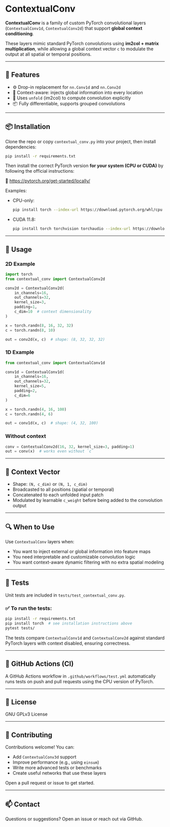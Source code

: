 # ContextualConv

**ContextualConv** is a family of custom PyTorch convolutional layers (`ContextualConv1d`, `ContextualConv2d`) that support **global context conditioning**.

These layers mimic standard PyTorch convolutions using **im2col + matrix multiplication**, while allowing a global context vector `c` to modulate the output at all spatial or temporal positions.

---

## 🔧 Features

- ⚙️ Drop-in replacement for `nn.Conv1d` and `nn.Conv2d`
- 🧠 Context-aware: injects global information into every location
- 🧱 Uses `unfold` (im2col) to compute convolution explicitly
- 📦 Fully differentiable, supports grouped convolutions

---

## 📦 Installation

Clone the repo or copy `contextual_conv.py` into your project, then install dependencies:

```bash
pip install -r requirements.txt
```

Then install the correct PyTorch version **for your system (CPU or CUDA)** by following the official instructions:

🔗 https://pytorch.org/get-started/locally/

Examples:

- CPU-only:
  ```bash
  pip install torch --index-url https://download.pytorch.org/whl/cpu
  ```

- CUDA 11.8:
  ```bash
  pip install torch torchvision torchaudio --index-url https://download.pytorch.org/whl/cu118
  ```

---

## 🚀 Usage

### 2D Example

```python
import torch
from contextual_conv import ContextualConv2d

conv2d = ContextualConv2d(
    in_channels=16,
    out_channels=32,
    kernel_size=3,
    padding=1,
    c_dim=10  # context dimensionality
)

x = torch.randn(8, 16, 32, 32)
c = torch.randn(8, 10)

out = conv2d(x, c)  # shape: (8, 32, 32, 32)
```

### 1D Example

```python
from contextual_conv import ContextualConv1d

conv1d = ContextualConv1d(
    in_channels=16,
    out_channels=32,
    kernel_size=5,
    padding=2,
    c_dim=6
)

x = torch.randn(4, 16, 100)
c = torch.randn(4, 6)

out = conv1d(x, c)  # shape: (4, 32, 100)
```

### Without context

```python
conv = ContextualConv2d(16, 32, kernel_size=3, padding=1)
out = conv(x)  # works even without `c`
```

---

## 📐 Context Vector

- Shape: `(N, c_dim)` or `(N, 1, c_dim)`
- Broadcasted to all positions (spatial or temporal)
- Concatenated to each unfolded input patch
- Modulated by learnable `c_weight` before being added to the convolution output

---

## 🔍 When to Use

Use `ContextualConv` layers when:

- You want to inject external or global information into feature maps
- You need interpretable and customizable convolution logic
- You want context-aware dynamic filtering with no extra spatial modeling

---

## 🧪 Tests

Unit tests are included in `tests/test_contextual_conv.py`.

### ✅ To run the tests:

```bash
pip install -r requirements.txt
pip install torch  # see installation instructions above
pytest tests/
```

The tests compare `ContextualConv1d` and `ContextualConv2d` against standard PyTorch layers with context disabled, ensuring correctness.

---

## 🤖 GitHub Actions (CI)

A GitHub Actions workflow in `.github/workflows/test.yml` automatically runs tests on push and pull requests using the CPU version of PyTorch.

---

## 📄 License

GNU GPLv3 License

---

## 🤝 Contributing

Contributions welcome! You can:

- Add `ContextualConv3d` support
- Improve performance (e.g., using `einsum`)
- Write more advanced tests or benchmarks
- Create useful networks that use these layers

Open a pull request or issue to get started.

---

## 📫 Contact

Questions or suggestions? Open an issue or reach out via GitHub.

